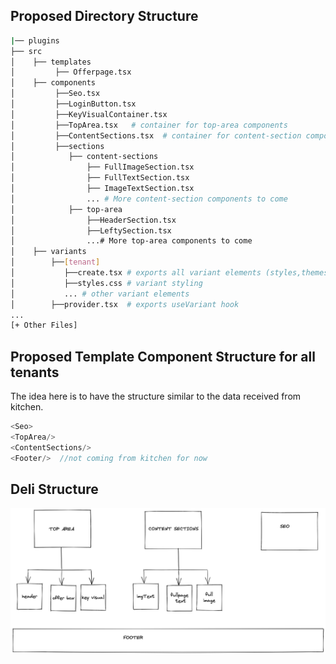 ## Proposed Directory Structure

```bash
|── plugins
├── src
│    ├── templates
│         ├── Offerpage.tsx
│    ├── components
│         ├──Seo.tsx
│         ├──LoginButton.tsx
│         ├──KeyVisualContainer.tsx
│         ├──TopArea.tsx   # container for top-area components
│         ├──ContentSections.tsx  # container for content-section components
│         ├──sections
│            ├── content-sections
│                ├── FullImageSection.tsx
│                ├── FullTextSection.tsx
│                ├── ImageTextSection.tsx
│                ... # More content-section components to come
│            ├── top-area
│                ├──HeaderSection.tsx
│                ├──LeftySection.tsx
│                ...# More top-area components to come
│    ├── variants
│        ├──[tenant]
│           ├──create.tsx # exports all variant elements (styles,themes,footer etc)
│           ├──styles.css # variant styling
│           ... # other variant elements
│        ├──provider.tsx  # exports useVariant hook
...
[+ Other Files]
```

## Proposed Template Component Structure for all tenants

The idea here is to have the structure similar to the data received from kitchen.

```js
<Seo>
<TopArea/>
<ContentSections/>
<Footer/>  //not coming from kitchen for now
```

## Deli Structure

![Tux, the Linux mascot](./deli.png)
